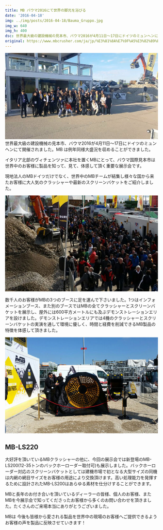 ```yaml
---
title: MB バウマ2016にて世界の脚光を浴びる
date: '2016-04-18'
img: ../img/posts/2016-04-18/Bauma_Gruppo.jpg
img_w: 640
img_h: 400
dsc: 世界最大級の建設機械の見本市、バウマ2016が4月11日〜17日にドイツのミュンヘンにて開催されました。
original: https://www.mbcrusher.com/ja/jp/%E3%81%8A%E7%9F%A5%E3%82%89%E3%81%9B/news/mb-%E3%83%90%E3%82%A6%E3%83%9E2016%E3%81%AB%E3%81%A6%E4%B8%96%E7%95%8C%E3%81%AE%E8%84%9A%E5%85%89%E3%82%92%E6%B5%B4%E3%81%B3%E3%82%8B
---
```

<img 
    src="../img/posts/2016-04-18/Bauma_Gruppo.jpg"
    alt="Bauma Gruppo"
    class="rounded-2xl"
/>
世界最大級の建設機械の見本市、バウマ2016が4月11日〜17日にドイツのミュンヘンにて開催されました。MB は例年同様大盛況を収めることができました。

イタリア北部のヴィチェンツァに本社を置くMBにとって、バウマ国際見本市は世界中のお客様に製品を知って、見て、体感して頂く重要な展示会です。

現地法人のMBドイツだけでなく、世界中のMBチームが結集し様々な国から来たお客様に大人気のクラッシャーや最新のスクリーンバケットをご紹介しました。

<img 
    src="../img/posts/2016-04-18/Bauma_persone.jpg"
    alt="Bauma persone"
    class="rounded-2xl"
/>

数千人のお客様がMBの3つのブースに足を運んで下さいました。1つはインフォメーションブース、また別のブースではMBの全てクラッシャーとスクリーンバケットを展示し、屋外には600平方メートルにも及ぶデモンストレーションエリアを設けました。デモンストレーションエリアでは4機のクラッシャーとスクリーンバケットの実演を通して環境に優しく、時間と経費を削減できるMB製品の特徴を体感して頂きました。

<img 
    src="../img/posts/2016-04-18/Bauma_MB-LS220_640x400.jpg"
    alt="Bauma MB LS220 640x400"
    class="rounded-2xl"
/>

## MB-LS220
大好評を頂いているMBクラッシャーの他に、今回の展示会では新登場のMB-LS200(12-35トンのバックホーローダー取付可)も展示しました。バックホーローダー対応のスクリーンバケットとしては建機市場で初となる大型サイズの同機は内網の網目サイズをお客様の用途により交換頂けます。高い処理能力を発揮するために設計されたMB-LS200はあらゆる素材を仕分けすることができます。

MBと長年のお付き合いを頂いているディーラーの皆様、個人のお客様、またMBを今展示会で知ってくださったお客様から多くのお問い合わせを頂きました。たくさんのご来場本当にありがとうございました。

MBは 今後も皆様から愛される製品を世界中の現場のお客様へご提供できるようお客様の声を製品に反映させていきます！